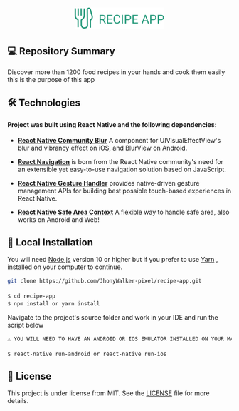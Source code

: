<h1 align="center">
    <img width="40%"  alt="Recipe APP - Icon" src="./assets/icons/icon-repo.svg" />
</h1>

## 💻 Repository Summary

Discover more than 1200 food recipes in your hands and cook them easily this is the purpose of this app


## 🛠 Technologies

#### Project was built using **React Native** and the following dependencies:

- **[React Native Community Blur](https://www.npmjs.com/package/@react-native-community/blur)** A component for UIVisualEffectView's blur and vibrancy effect on iOS, and BlurView on Android.

- **[React Navigation](https://www.npmjs.com/package/react-navigation)** is born from the React Native community's need for an extensible yet easy-to-use navigation solution based on JavaScript.

- **[React Native Gesture Handler](https://www.npmjs.com/package/react-native-gesture-handler)** provides native-driven gesture management APIs for building best possible touch-based experiences in React Native.

- **[React Native Safe Area Context](https://www.npmjs.com/package/react-native-safe-area-context)** A flexible way to handle safe area, also works on Android and Web!

## 🔨 Local Installation

You will need [Node.js](https://nodejs.org) version 10 or higher but if you prefer to use [Yarn](https://yarnpkg.com/) , installed on your computer to continue.

```bash
git clone https://github.com/JhonyWalker-pixel/recipe-app.git

$ cd recipe-app
$ npm install or yarn install
```
Navigate to the project's source folder and work in your IDE and run the script below

```bash
⚠ YOU WILL NEED TO HAVE AN ANDROID OR IOS EMULATOR INSTALLED ON YOUR MACHINE TO RUN THIS PROJECT

$ react-native run-android or react-native run-ios
```

## 📖 License

This project is under license from MIT. See the [LICENSE](LICENSE.md) file for more details.
